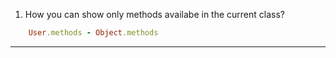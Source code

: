 1. How you can show only methods availabe in the current class?
```ruby
    User.methods - Object.methods
```
___
